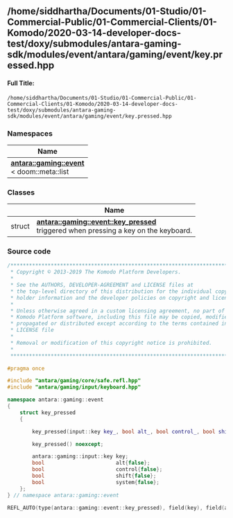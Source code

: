 

## /home/siddhartha/Documents/01-Studio/01-Commercial-Public/01-Commercial-Clients/01-Komodo/2020-03-14-developer-docs-test/doxy/submodules/antara-gaming-sdk/modules/event/antara/gaming/event/key.pressed.hpp

#### Full Title:
```
/home/siddhartha/Documents/01-Studio/01-Commercial-Public/01-Commercial-Clients/01-Komodo/2020-03-14-developer-docs-test/doxy/submodules/antara-gaming-sdk/modules/event/antara/gaming/event/key.pressed.hpp
```







### Namespaces

| Name           |
| -------------- |
| **[antara::gaming::event](Namespaces/namespaceantara_1_1gaming_1_1event.md)** <br>< doom::meta::list  |

### Classes

|                | Name           |
| -------------- | -------------- |
| struct | **[antara::gaming::event::key_pressed](Classes/structantara_1_1gaming_1_1event_1_1key__pressed.md)** <br>triggered when pressing a key on the keyboard.  |















### Source code

```cpp
/******************************************************************************
 * Copyright © 2013-2019 The Komodo Platform Developers.                      *
 *                                                                            *
 * See the AUTHORS, DEVELOPER-AGREEMENT and LICENSE files at                  *
 * the top-level directory of this distribution for the individual copyright  *
 * holder information and the developer policies on copyright and licensing.  *
 *                                                                            *
 * Unless otherwise agreed in a custom licensing agreement, no part of the    *
 * Komodo Platform software, including this file may be copied, modified,     *
 * propagated or distributed except according to the terms contained in the   *
 * LICENSE file                                                               *
 *                                                                            *
 * Removal or modification of this copyright notice is prohibited.            *
 *                                                                            *
 ******************************************************************************/

#pragma once

#include "antara/gaming/core/safe.refl.hpp" 
#include "antara/gaming/input/keyboard.hpp" 

namespace antara::gaming::event
{
    struct key_pressed
    {

        key_pressed(input::key key_, bool alt_, bool control_, bool shift_, bool system_) noexcept;

        key_pressed() noexcept;

        antara::gaming::input::key key;            
        bool                       alt{false};     
        bool                       control{false}; 
        bool                       shift{false};   
        bool                       system{false};  
    };
} // namespace antara::gaming::event

REFL_AUTO(type(antara::gaming::event::key_pressed), field(key), field(alt), field(control), field(shift), field(system))
```




